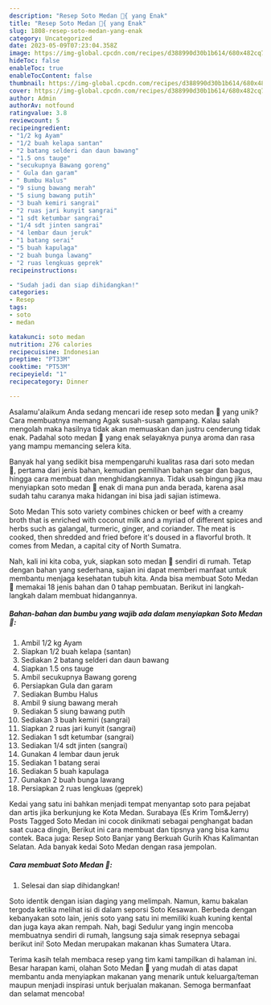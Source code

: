 ```yaml
---
description: "Resep Soto Medan 🍲{ yang Enak"
title: "Resep Soto Medan 🍲{ yang Enak"
slug: 1808-resep-soto-medan-yang-enak
category: Uncategorized
date: 2023-05-09T07:23:04.358Z
image: https://img-global.cpcdn.com/recipes/d388990d30b1b614/680x482cq70/soto-medan-foto-resep-utama.jpg
hideToc: false
enableToc: true
enableTocContent: false
thumbnail: https://img-global.cpcdn.com/recipes/d388990d30b1b614/680x482cq70/soto-medan-foto-resep-utama.jpg
cover: https://img-global.cpcdn.com/recipes/d388990d30b1b614/680x482cq70/soto-medan-foto-resep-utama.jpg
author: Admin
authorAv: notfound
ratingvalue: 3.8
reviewcount: 5
recipeingredient:
- "1/2 kg Ayam"
- "1/2 buah kelapa santan"
- "2 batang selderi dan daun bawang"
- "1.5 ons tauge"
- "secukupnya Bawang goreng"
- " Gula dan garam"
- " Bumbu Halus"
- "9 siung bawang merah"
- "5 siung bawang putih"
- "3 buah kemiri sangrai"
- "2 ruas jari kunyit sangrai"
- "1 sdt ketumbar sangrai"
- "1/4 sdt jinten sangrai"
- "4 lembar daun jeruk"
- "1 batang serai"
- "5 buah kapulaga"
- "2 buah bunga lawang"
- "2 ruas lengkuas geprek"
recipeinstructions:

- "Sudah jadi dan siap dihidangkan!"
categories:
- Resep
tags:
- soto
- medan

katakunci: soto medan 
nutrition: 276 calories
recipecuisine: Indonesian
preptime: "PT33M"
cooktime: "PT53M"
recipeyield: "1"
recipecategory: Dinner

---
```



Asalamu'alaikum Anda sedang mencari ide resep soto medan 🍲 yang unik? Cara membuatnya memang Agak susah-susah gampang. Kalau salah mengolah maka hasilnya tidak akan memuaskan dan justru cenderung tidak enak. Padahal soto medan 🍲 yang enak selayaknya punya aroma dan rasa yang mampu memancing selera kita.


Banyak hal yang sedikit bisa mempengaruhi kualitas rasa dari soto medan 🍲, pertama dari jenis bahan, kemudian pemilihan bahan segar dan bagus, hingga cara membuat dan menghidangkannya. Tidak usah bingung jika mau menyiapkan soto medan 🍲 enak di mana pun anda berada, karena asal sudah tahu caranya maka hidangan ini bisa jadi sajian istimewa.

Soto Medan This soto variety combines chicken or beef with a creamy broth that is enriched with coconut milk and a myriad of different spices and herbs such as galangal, turmeric, ginger, and coriander. The meat is cooked, then shredded and fried before it&#39;s doused in a flavorful broth. It comes from Medan, a capital city of North Sumatra.


Nah, kali ini kita coba, yuk, siapkan soto medan 🍲 sendiri di rumah. Tetap dengan bahan yang sederhana, sajian ini dapat memberi manfaat untuk membantu menjaga kesehatan tubuh kita. Anda bisa membuat Soto Medan 🍲 memakai 18 jenis bahan dan 0 tahap pembuatan. Berikut ini langkah-langkah dalam membuat hidangannya.

<!--inarticleads1-->

##### Bahan-bahan dan bumbu yang wajib ada dalam menyiapkan Soto Medan 🍲:

1. Ambil 1/2 kg Ayam
1. Siapkan 1/2 buah kelapa (santan)
1. Sediakan 2 batang selderi dan daun bawang
1. Siapkan 1.5 ons tauge
1. Ambil secukupnya Bawang goreng
1. Persiapkan  Gula dan garam
1. Sediakan  Bumbu Halus
1. Ambil 9 siung bawang merah
1. Sediakan 5 siung bawang putih
1. Sediakan 3 buah kemiri (sangrai)
1. Siapkan 2 ruas jari kunyit (sangrai)
1. Sediakan 1 sdt ketumbar (sangrai)
1. Sediakan 1/4 sdt jinten (sangrai)
1. Gunakan 4 lembar daun jeruk
1. Sediakan 1 batang serai
1. Sediakan 5 buah kapulaga
1. Gunakan 2 buah bunga lawang
1. Persiapkan 2 ruas lengkuas (geprek)


Kedai yang satu ini bahkan menjadi tempat menyantap soto para pejabat dan artis jika berkunjung ke Kota Medan. Surabaya (Es Krim Tom&amp;Jerry) Posts Tagged Soto Medan ini cocok dinikmati sebagai penghangat badan saat cuaca dingin, Berikut ini cara membuat dan tipsnya yang bisa kamu contek. Baca juga: Resep Soto Banjar yang Berkuah Gurih Khas Kalimantan Selatan. Ada banyak kedai Soto Medan dengan rasa jempolan. 

<!--inarticleads2-->

##### Cara membuat Soto Medan 🍲:


1. Selesai dan siap dihidangkan!

Soto identik dengan isian daging yang melimpah. Namun, kamu bakalan tergoda ketika melihat isi di dalam seporsi Soto Kesawan. Berbeda dengan kebanyakan soto lain, jenis soto yang satu ini memiliki kuah kuning kental dan juga kaya akan rempah. Nah, bagi Sedulur yang ingin mencoba membuatnya sendiri di rumah, langsung saja simak resepnya sebagai berikut ini! Soto Medan merupakan makanan khas Sumatera Utara. 

Terima kasih telah membaca resep yang tim kami tampilkan di halaman ini. Besar harapan kami, olahan Soto Medan 🍲 yang mudah di atas dapat membantu anda menyiapkan makanan yang menarik untuk keluarga/teman maupun menjadi inspirasi untuk berjualan makanan. Semoga bermanfaat dan selamat mencoba!
